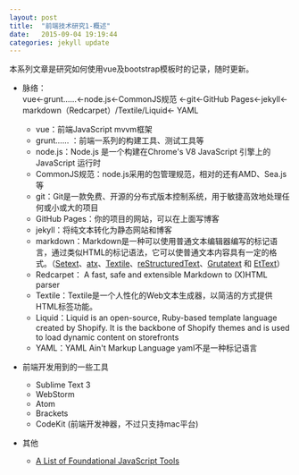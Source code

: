 ```yaml
---
layout: post
title:  "前端技术研究1-概述"
date:   2015-09-04 19:19:44
categories: jekyll update
---
```


本系列文章是研究如何使用vue及bootstrap模板时的记录，随时更新。

* 脉络：  
  vue<-grunt……<-node.js<-CommonJS规范 <-git<-GitHub Pages<-jekyll<-markdown（Redcarpet）/Textile/Liquid<- YAML  
  * vue：前端JavaScript mvvm框架
  * grunt…… ：前端一系列的构建工具、测试工具等
  * node.js：Node.js 是一个构建在Chrome's V8 JavaScript 引擎上的JavaScript 运行时
  * CommonJS规范：node.js采用的包管理规范，相对的还有AMD、Sea.js等
  * git：Git是一款免费、开源的分布式版本控制系统，用于敏捷高效地处理任何或小或大的项目
  * GitHub Pages：你的项目的网站，可以在上面写博客
  * jekyll：将纯文本转化为静态网站和博客
  * markdown：Markdown是一种可以使用普通文本编辑器编写的标记语言，通过类似HTML的标记语法，它可以使普通文本内容具有一定的格式。（[Setext](http://docutils.sourceforge.net/mirror/setext.html)、[atx](http://www.aaronsw.com/2002/atx/)、[Textile](http://textism.com/tools/textile/)、[reStructuredText](http://docutils.sourceforge.net/rst.html)、[Grutatext](http://www.triptico.com/software/grutatxt.html) 和 [EtText](http://ettext.taint.org/doc/)）
  * Redcarpet： A fast, safe and extensible Markdown to (X)HTML parser
  * Textile：Textile是一个人性化的Web文本生成器，以简洁的方式提供HTML标签功能。
  * Liquid：Liquid is an open-source, Ruby-based template language created by Shopify. It is the backbone of Shopify themes and is used to load dynamic content on storefronts
  * YAML：YAML Ain't Markup Language yaml不是一种标记语言

* 前端开发用到的一些工具
  * Sublime Text 3
  * WebStorm
  * Atom
  * Brackets 
  * CodeKit (前端开发神器，不过只支持mac平台)

* 其他
  - [A List of Foundational JavaScript Tools](https://www.codefellows.org/blog/a-list-of-foundational-javascript-tools)


